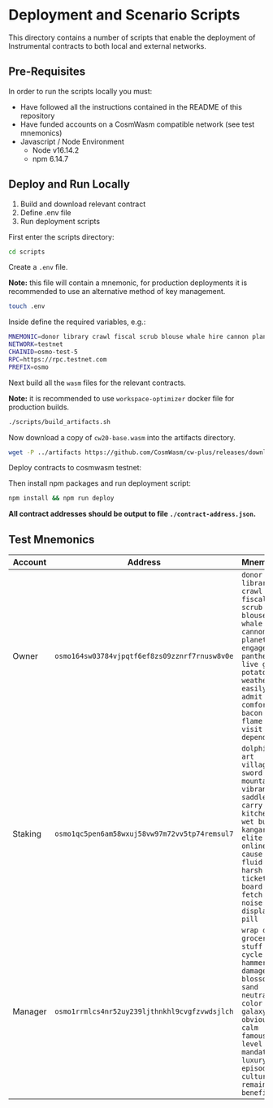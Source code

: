 # Deployment and Scenario Scripts

This directory contains a number of scripts that enable the deployment of Instrumental contracts to both local and external networks.

## Pre-Requisites

In order to run the scripts locally you must:

* Have followed all the instructions contained in the README of this repository
* Have funded accounts on a CosmWasm compatible network (see test mnemonics)
* Javascript / Node Environment
  * Node v16.14.2
  * npm 6.14.7

## Deploy and Run Locally

1. Build and download relevant contract
2. Define .env file
3. Run deployment scripts

First enter the scripts directory:

```bash
cd scripts
```

Create a `.env` file.

**Note:** this file will contain a mnemonic, for production deployments it is recommended to use an alternative method of key management.

```bash
touch .env
```

Inside define the required variables, e.g.:

```bash
MNEMONIC=donor library crawl fiscal scrub blouse whale hire cannon planet engage bar panther live gym potato weather easily admit comfort bacon flame visit depend
NETWORK=testnet
CHAINID=osmo-test-5
RPC=https://rpc.testnet.com
PREFIX=osmo
```

Next build all the `wasm` files for the relevant contracts.

**Note:** it is recommended to use `workspace-optimizer` docker file for production builds.

```bash
./scripts/build_artifacts.sh
```

Now download a copy of `cw20-base.wasm` into the artifacts directory.

```bash
wget -P ../artifacts https://github.com/CosmWasm/cw-plus/releases/download/v1.1.0/cw20_base.wasm
```

Deploy contracts to cosmwasm testnet:

Then install npm packages and run deployment script:

```bash
npm install && npm run deploy
```

**All contract addresses should be output to file `./contract-address.json`.**

## Test Mnemonics

| Account   | Address                                       | Mnemonic                                                                                                                                                                   |
| --------- | --------------------------------------------- | -------------------------------------------------------------------------------------------------------------------------------------------------------------------------- |
| Owner     | `osmo164sw03784vjpqtf6ef8zs09zznrf7rnusw8v0e` | `donor library crawl fiscal scrub blouse whale hire cannon planet engage bar panther live gym potato weather easily admit comfort bacon flame visit depend` |
| Staking   | `osmo1qc5pen6am58wxuj58vw97m72vv5tp74remsul7` | `dolphin art village sword mountain vibrant saddle carry kitchen wet burger kangaroo elite online cause fluid harsh ticket board wave fetch noise display pill` |
| Manager   | `osmo1rrmlcs4nr52uy239ljthnkhl9cvgfzvwdsjlch` | `wrap chair grocery stuff cycle fold hammer damage blossom sand neutral color galaxy obvious calm famous sun level mandate luxury episode culture remain benefit` |
